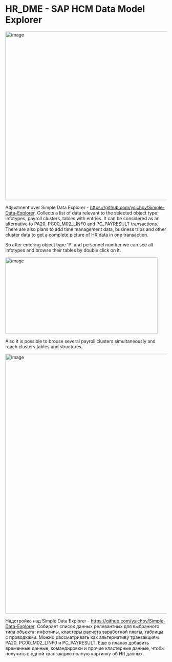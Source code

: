 # HR_DME - SAP HCM Data Model Explorer

<img width="600" height="525" alt="image" src="https://github.com/user-attachments/assets/34945983-98af-4512-be4d-8476bc971644" />

Adjustment over Simple Data Explorer - https://github.com/ysichov/Simple-Data-Explorer.
Collects a list of data relevant to the selected object type: infotypes, payroll clusters, tables with entries. It can be considered as an alternative to PA20, PC00_M02_LINF0 and PC_PAYRESULT transactions. There are also plans to add time management data, business trips and other cluster data to get a complete picture of HR data in one transaction.

So after entering object type 'P' and personnel number we can see all infotypes and browse their tables by double click on it.

<img width="476" height="238" alt="image" src="https://github.com/user-attachments/assets/c8302fc2-376d-4421-a854-51caf0aff4e3" />


Also it is possible to brouse several payroll clusters simultaneously and reach clusters tables and structures.

<img width="1703" height="808" alt="image" src="https://github.com/user-attachments/assets/0c7a56f2-e26a-4a3b-a8d8-604cf24b002a" />





Надстройка над Simple Data Explorer - https://github.com/ysichov/Simple-Data-Explorer.
Собирает список данных релевантных для выбранного типа объекта: инфотипы, кластеры расчета заработной платы, таблицы с проводками. Можно рассматривать как альтернативу транзакциям PA20, PC00_M02_LINF0 и PC_PAYRESULT. Еще в планах добавить временные данные, командировки и прочие кластерные данные, чтобы получить в одной транзакцию полную картинку об HR данных.


